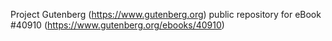 Project Gutenberg (https://www.gutenberg.org) public repository for eBook #40910 (https://www.gutenberg.org/ebooks/40910)
